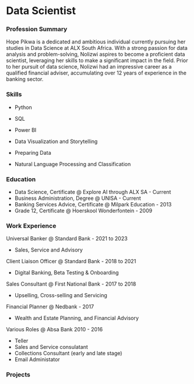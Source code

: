 # Data Scientist

### Profession Summary
Hope Pikwa is a dedicated and ambitious individual currently pursuing her studies in Data Science at ALX South Africa. With a strong passion for data analysis and problem-solving, Nolizwi aspires to become a proficient data scientist, leveraging her skills to make a significant impact in the field. Prior to her pursuit of data science, Nolizwi had an impressive career as a qualified financial adviser, accumulating over 12 years of experience in the banking sector.

### Skills
- Python
- SQL
- Power BI 

- Data Visualization and Storytelling
- Preparing Data
- Natural Language Processing and Classification

### Education
- Data Science, Certificate @ Explore AI through ALX SA - Current
- Business Administration, Degree @ UNISA - Current
- Banking Services Advice, Certificate @ Milpark Education - 2013
- Grade 12, Certificate @ Hoerskool Wonderfontein - 2009

### Work Experience
Universal Banker @ Standard Bank - 2021 to 2023
- Sales, Service and Advisory

Client Liaison Officer @ Standard Bank - 2018 to 2021
- Digital Banking, Beta Testing & Onboarding

Sales Consultant @ First National Bank - 2017 to 2018
- Upselling, Cross-selling and Servicing

Financial Planner @ Nedbank - 2017
- Wealth and Estate Planning, and Financial Advisory

Various Roles @ Absa Bank 2010 - 2016
- Teller 
- Sales and Service consulatant
- Collections Consultant (early and late stage)
- Email Administator

### Projects
